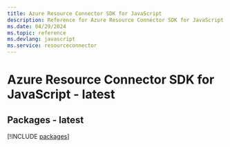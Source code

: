 ```yaml
---
title: Azure Resource Connector SDK for JavaScript
description: Reference for Azure Resource Connector SDK for JavaScript
ms.date: 04/29/2024
ms.topic: reference
ms.devlang: javascript
ms.service: resourceconnector
---
```

# Azure Resource Connector SDK for JavaScript - latest
## Packages - latest
[!INCLUDE [packages](resource-connector-index.md)]